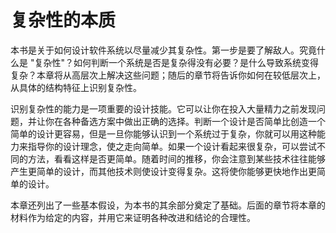 # 复杂性的本质

本书是关于如何设计软件系统以尽量减少其复杂性。第一步是要了解敌人。究竟什么是 "复杂性"？如何判断一个系统是否是复杂得没有必要？是什么导致系统变得复杂？本章将从高层次上解决这些问题；随后的章节将告诉你如何在较低层次上，从具体的结构特征上识别复杂性。

识别复杂性的能力是一项重要的设计技能。它可以让你在投入大量精力之前发现问题，并让你在各种备选方案中做出正确的选择。判断一个设计是否简单比创造一个简单的设计更容易，但是一旦你能够认识到一个系统过于复杂，你就可以用这种能力来指导你的设计理念，使之走向简单。如果一个设计看起来很复杂，可以尝试不同的方法，看看这样是否更简单。随着时间的推移，你会注意到某些技术往往能够产生更简单的设计，而其他技术则使设计变得复杂。这将使你能够更快地作出更简单的设计。

本章还列出了一些基本假设，为本书的其余部分奠定了基础。后面的章节将本章的材料作为给定的内容，并用它来证明各种改进和结论的合理性。
